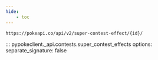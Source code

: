 ```yaml
---
hide:
    - toc
---
```


```console
https://pokeapi.co/api/v2/super-contest-effect/{id}/
```

::: pypokeclient._api.contests.super_contest_effects
    options:
        separate_signature: false
